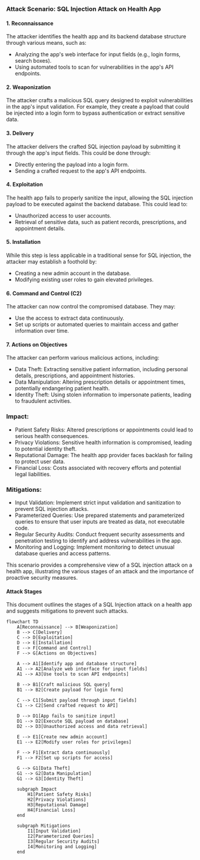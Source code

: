 ### Attack Scenario: SQL Injection Attack on Health App

#### 1\. Reconnaissance

The attacker identifies the health app and its backend database structure through various means, such as:

-   Analyzing the app's web interface for input fields (e.g., login forms, search boxes).
-   Using automated tools to scan for vulnerabilities in the app's API endpoints.

#### 2\. Weaponization

The attacker crafts a malicious SQL query designed to exploit vulnerabilities in the app's input validation. For example, they create a payload that could be injected into a login form to bypass authentication or extract sensitive data.

#### 3\. Delivery

The attacker delivers the crafted SQL injection payload by submitting it through the app's input fields. This could be done through:

-   Directly entering the payload into a login form.
-   Sending a crafted request to the app's API endpoints.

#### 4\. Exploitation

The health app fails to properly sanitize the input, allowing the SQL injection payload to be executed against the backend database. This could lead to:

-   Unauthorized access to user accounts.
-   Retrieval of sensitive data, such as patient records, prescriptions, and appointment details.

#### 5\. Installation

While this step is less applicable in a traditional sense for SQL injection, the attacker may establish a foothold by:

-   Creating a new admin account in the database.
-   Modifying existing user roles to gain elevated privileges.

#### 6\. Command and Control (C2)

The attacker can now control the compromised database. They may:

-   Use the access to extract data continuously.
-   Set up scripts or automated queries to maintain access and gather information over time.

#### 7\. Actions on Objectives

The attacker can perform various malicious actions, including:

-   Data Theft: Extracting sensitive patient information, including personal details, prescriptions, and appointment histories.
-   Data Manipulation: Altering prescription details or appointment times, potentially endangering patient health.
-   Identity Theft: Using stolen information to impersonate patients, leading to fraudulent activities.

### Impact:

-   Patient Safety Risks: Altered prescriptions or appointments could lead to serious health consequences.
-   Privacy Violations: Sensitive health information is compromised, leading to potential identity theft.
-   Reputational Damage: The health app provider faces backlash for failing to protect user data.
-   Financial Loss: Costs associated with recovery efforts and potential legal liabilities.

### Mitigations:

-   Input Validation: Implement strict input validation and sanitization to prevent SQL injection attacks.
-   Parameterized Queries: Use prepared statements and parameterized queries to ensure that user inputs are treated as data, not executable code.
-   Regular Security Audits: Conduct frequent security assessments and penetration testing to identify and address vulnerabilities in the app.
-   Monitoring and Logging: Implement monitoring to detect unusual database queries and access patterns.

This scenario provides a comprehensive view of a SQL injection attack on a health app, illustrating the various stages of an attack and the importance of proactive security measures.  

#### Attack Stages

This document outlines the stages of a SQL Injection attack on a health app and suggests mitigations to prevent such attacks.

```mermaid
flowchart TD
    A[Reconnaissance] --> B[Weaponization]
    B --> C[Delivery]
    C --> D[Exploitation]
    D --> E[Installation]
    E --> F[Command and Control]
    F --> G[Actions on Objectives]

    A --> A1[Identify app and database structure]
    A1 --> A2[Analyze web interface for input fields]
    A1 --> A3[Use tools to scan API endpoints]

    B --> B1[Craft malicious SQL query]
    B1 --> B2[Create payload for login form]

    C --> C1[Submit payload through input fields]
    C1 --> C2[Send crafted request to API]

    D --> D1[App fails to sanitize input]
    D1 --> D2[Execute SQL payload on database]
    D2 --> D3[Unauthorized access and data retrieval]

    E --> E1[Create new admin account]
    E1 --> E2[Modify user roles for privileges]

    F --> F1[Extract data continuously]
    F1 --> F2[Set up scripts for access]

    G --> G1[Data Theft]
    G1 --> G2[Data Manipulation]
    G1 --> G3[Identity Theft]

    subgraph Impact
        H1[Patient Safety Risks]
        H2[Privacy Violations]
        H3[Reputational Damage]
        H4[Financial Loss]
    end

    subgraph Mitigations
        I1[Input Validation]
        I2[Parameterized Queries]
        I3[Regular Security Audits]
        I4[Monitoring and Logging]
    end
